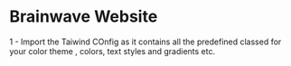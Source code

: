 # Brainwave Website

1 - Import the Taiwind COnfig as it contains all the predefined classed for your color theme , colors, text styles and gradients etc.
